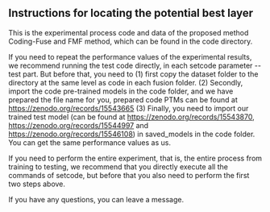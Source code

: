 ## Instructions for locating the potential best layer
This is the experimental process code and data of the proposed method Coding-Fuse and FMF method, which can be found in the code directory.

If you need to repeat the performance values ​​of the experimental results, we recommend running the test code directly, in each setcode parameter --test part. But before that, you need to (1) first copy the dataset folder to the directory at the same level as code in each fusion folder. (2) Secondly, import the code pre-trained models in the code folder, and we have prepared the file name for you, prepared code PTMs can be found at https://zenodo.org/records/15543665 (3) Finally, you need to import our trained test model (can be found at https://zenodo.org/records/15543870, https://zenodo.org/records/15544997 and https://zenodo.org/records/15546108) in saved_models in the code folder. You can get the same performance values ​​as us.

If you need to perform the entire experiment, that is, the entire process from training to testing, we recommend that you directly execute all the commands of setcode, but before that you also need to perform the first two steps above.

If you have any questions, you can leave a message.

